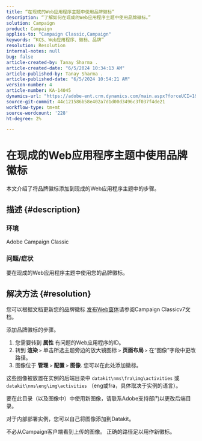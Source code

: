 ```yaml
---
title: “在现成的Web应用程序主题中使用品牌徽标”
description: “了解如何在现成的Web应用程序主题中使用品牌徽标。”
solution: Campaign
product: Campaign
applies-to: "Campaign Classic,Campaign"
keywords: “KCS、Web应用程序、徽标、品牌”
resolution: Resolution
internal-notes: null
bug: false
article-created-by: Tanay Sharma .
article-created-date: "6/5/2024 10:34:13 AM"
article-published-by: Tanay Sharma .
article-published-date: "6/5/2024 10:54:21 AM"
version-number: 4
article-number: KA-14045
dynamics-url: "https://adobe-ent.crm.dynamics.com/main.aspx?forceUCI=1&pagetype=entityrecord&etn=knowledgearticle&id=3c470526-2723-ef11-840b-6045bd0065b6"
source-git-commit: 44c121586b58e402a7d1d00d3496c3f037f4de21
workflow-type: tm+mt
source-wordcount: '228'
ht-degree: 2%

---
```


# 在现成的Web应用程序主题中使用品牌徽标


本文介绍了将品牌徽标添加到现成的Web应用程序主题中的步骤。

## 描述 {#description}


### 环境

Adobe Campaign Classic

### 问题/症状

要在现成的Web应用程序主题中使用您的品牌徽标。


## 解决方法 {#resolution}


您可以根据文档更新您的品牌徽标 [发布Web窗体](https://experienceleague.adobe.com/en/docs/campaign-classic/using/designing-content/web-forms/publishing-a-web-form)请参阅Campaign Classicv7文档。

添加品牌徽标的步骤。

1. 您需要转到 <b>属性</b> 有问题的Web应用程序的ID。
2. 转到 <b>渲染 </b>`>`  单击所选主题旁边的放大镜图标 `>`  <b>页面布局 </b>`>` 在“图像”字段中更改路径。
3. 图像位于 <b>管理</b> `>`  <b>配置</b> `>`  <b>图像</b>. 您可以在此处添加徽标。


这些图像被放置在实例的后端目录中 `datakit\nms\fra\img\activities` 或 `datakit\nms\eng\img\activities` （eng或fra，具体取决于实例的语言）。

要在此目录（以及图像中）中使用新图像，请联系Adobe支持部门以更改后端目录。

对于内部部署实例，您可以自己将图像添加到Datakit。

不必从Campaign客户端看到上传的图像。 正确的路径足以用作新徽标。
